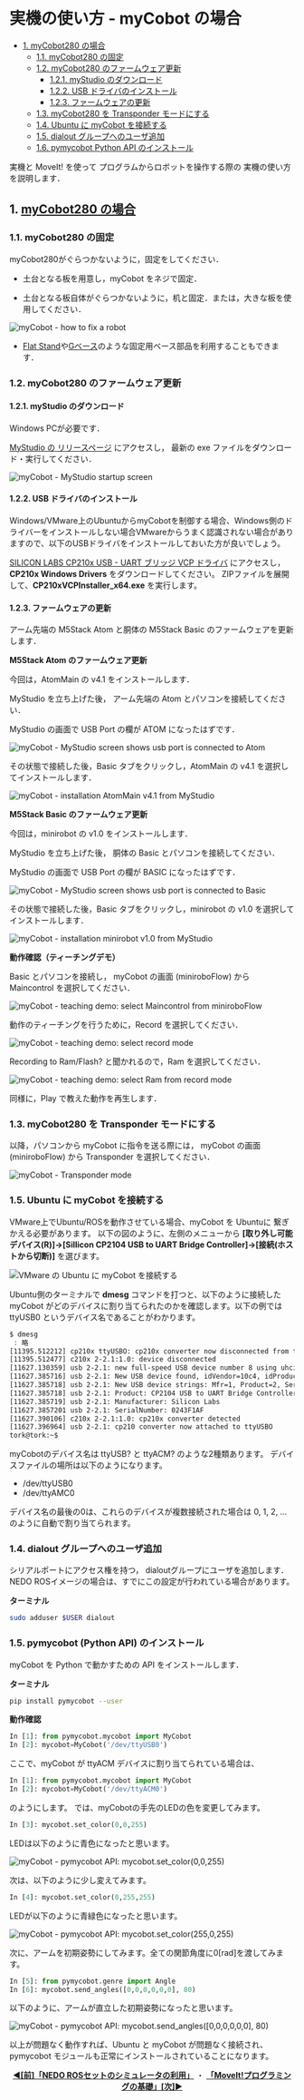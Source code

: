 # 実機の使い方 - myCobot の場合

<!-- TOC -->

- [1. <a href="#start-mycobot-moveit-real-robot">myCobot280 の場合 </a>](#1-a-hrefstart-mycobot-moveit-real-robotmycobot280-%E3%81%AE%E5%A0%B4%E5%90%88-a)
    - [1.1. myCobot280 の固定](#11-mycobot280-%E3%81%AE%E5%9B%BA%E5%AE%9A)
    - [1.2. myCobot280 のファームウェア更新](#12-mycobot280-%E3%81%AE%E3%83%95%E3%82%A1%E3%83%BC%E3%83%A0%E3%82%A6%E3%82%A7%E3%82%A2%E6%9B%B4%E6%96%B0)
        - [1.2.1. myStudio のダウンロード](#121-mystudio-%E3%81%AE%E3%83%80%E3%82%A6%E3%83%B3%E3%83%AD%E3%83%BC%E3%83%89)
        - [1.2.2. USB ドライバのインストール](#122-usb-%E3%83%89%E3%83%A9%E3%82%A4%E3%83%90%E3%81%AE%E3%82%A4%E3%83%B3%E3%82%B9%E3%83%88%E3%83%BC%E3%83%AB)
        - [1.2.3. ファームウェアの更新](#123-%E3%83%95%E3%82%A1%E3%83%BC%E3%83%A0%E3%82%A6%E3%82%A7%E3%82%A2%E3%81%AE%E6%9B%B4%E6%96%B0)
    - [1.3. myCobot280 を Transponder モードにする](#13-mycobot280-%E3%82%92-transponder-%E3%83%A2%E3%83%BC%E3%83%89%E3%81%AB%E3%81%99%E3%82%8B)
    - [1.4. Ubuntu に myCobot を接続する](#14-ubuntu-%E3%81%AB-mycobot-%E3%82%92%E6%8E%A5%E7%B6%9A%E3%81%99%E3%82%8B)
    - [1.5. dialout グループへのユーザ追加](#15-dialout-%E3%82%B0%E3%83%AB%E3%83%BC%E3%83%97%E3%81%B8%E3%81%AE%E3%83%A6%E3%83%BC%E3%82%B6%E8%BF%BD%E5%8A%A0)
    - [1.6. pymycobot Python API のインストール](#16-pymycobot-python-api-%E3%81%AE%E3%82%A4%E3%83%B3%E3%82%B9%E3%83%88%E3%83%BC%E3%83%AB)

<!-- /TOC -->

実機と MoveIt! を使って
プログラムからロボットを操作する際の
実機の使い方を説明します．

<a id="start-mycobot-moveit-real-robot"></a>

## 1. <a href="#start-mycobot-moveit-real-robot">myCobot280 の場合 </a>

### 1.1. myCobot280 の固定

myCobot280がぐらつかないように，固定をしてください．

- 土台となる板を用意し，myCobot をネジで固定．

- 土台となる板自体がぐらつかないように，机と固定．または，大きな板を使用してください．

![myCobot - how to fix a robot](figs/mycobot-how-to-fix-a-robot.png)

- [Flat Stand](https://docs.elephantrobotics.com/docs/gitbook-en/2-serialproduct/2.7-accessories/2.7.1-fsta.html)や[Gベース](https://docs.elephantrobotics.com/docs/gitbook-en/2-serialproduct/2.7-accessories/2.7.1-fsta.html)のような固定用ベース部品を利用することもできます．

### 1.2. myCobot280 のファームウェア更新

#### 1.2.1. myStudio のダウンロード

Windows PCが必要です．

[MyStudio の リリースページ](https://github.com/elephantrobotics/MyStudio/releases)
にアクセスし，
最新の exe ファイルをダウンロード・実行してください．

![myCobot - MyStudio startup screen](figs/mycobot-mystudio-startup-screen.png)

#### 1.2.2. USB ドライバのインストール

Windows/VMware上のUbuntuからmyCobotを制御する場合、Windows側のドライバーをインストールしない場合VMwareからうまく認識されない場合がありますので、以下のUSBドライバをインストールしておいた方が良いでしょう。

[SILICON LABS CP210x USB - UART ブリッジ VCP ドライバ](https://jp.silabs.com/developers/usb-to-uart-bridge-vcp-drivers?tab=downloads)
にアクセスし，
**CP210x Windows Drivers** をダウンロードしてください。
ZIPファイルを展開して、**CP210xVCPInstaller_x64.exe** を実行します。

#### 1.2.3. ファームウェアの更新

アーム先端の M5Stack Atom と胴体の M5Stack Basic のファームウェアを更新します．

**M5Stack Atom のファームウェア更新**

今回は，AtomMain の v4.1 をインストールします．

MyStudio を立ち上げた後，
アーム先端の Atom とパソコンを接続してください．

MyStudio の画面で USB Port の欄が ATOM になったはずです．

![myCobot - MyStudio screen shows usb port is connected to Atom](figs/mycobot-mystudio-screen-shows-usb-port-is-connected-to-atom.png)

その状態で接続した後，Basic タブをクリックし，AtomMain の v4.1 を選択してインストールします．

![myCobot - installation AtomMain v4.1 from MyStudio](figs/mycobot-installation-atommain-v4-1-from-mystudio.png)

**M5Stack Basic のファームウェア更新**

今回は，minirobot の v1.0 をインストールします．

MyStudio を立ち上げた後，
胴体の Basic とパソコンを接続してください．

MyStudio の画面で USB Port の欄が BASIC になったはずです．

![myCobot - MyStudio screen shows usb port is connected to Basic](figs/mycobot-mystudio-screen-shows-usb-port-is-connected-to-basic.png)

その状態で接続した後，Basic タブをクリックし，minirobot の v1.0 を選択してインストールします．

![myCobot - installation minirobot v1.0 from MyStudio](figs/mycobot-installation-minirobot-v1-0-from-mystudio.png)

**動作確認（ティーチングデモ）**

Basic とパソコンを接続し，
myCobot の画面 (miniroboFlow) から Maincontrol を選択してください．

![myCobot - teaching demo: select Maincontrol from miniroboFlow](figs/mycobot-teaching-demo-1-select-maincontrol-from-miniroboflow.png)

動作のティーチングを行うために，Record を選択してください．

![myCobot - teaching demo: select record mode](figs/mycobot-teaching-demo-2-select-record-mode.png)

Recording to Ram/Flash? と聞かれるので，Ram を選択してください．

![myCobot - teaching demo: select Ram from record mode](figs/mycobot-teaching-demo-3-select-ram-from-record-mode.png)

同様に，Play で教えた動作を再生します．

### 1.3. myCobot280 を Transponder モードにする

以降，パソコンから myCobot に指令を送る際には，
myCobot の画面 (miniroboFlow) から Transponder を選択してください．

![myCobot - Transponder mode](figs/mycobot-transponder-mode.png)

### 1.5. Ubuntu に myCobot を接続する

VMware上でUbuntu/ROSを動作させている場合、myCobot を Ubuntuに 繋ぎかえる必要があります。
以下の図のように、左側のメニューから **[取り外し可能デバイス(R)]→[Sillicon CP2104 USB to UART Bridge Controller]→[接続(ホストから切断)]** を選びます。

![VMware の Ubuntu に myCobot を接続する](figs/vmware_uart.png)

Ubuntu側のターミナルで **dmesg** コマンドを打つと、以下のように接続した myCobot がどのデバイスに割り当てられたのかを確認します。以下の例では ttyUSB0 というデバイス名であることがわかります。

```bash
$ dmesg
 : 略
[11395.512212] cp210x ttyUSBO: cp210x converter now disconnected from ttyUSBO
[11395.512477] c210x 2-2.1:1.0: device disconnected
[11627.130359] usb 2-2.1: new full-speed USB device number 8 using uhci_hed
[11627.385716] usb 2-2.1: New USB device found, idVendor=10c4, idProduct=ea60, bedDevice= 1.00
[11627.385718] usb 2-2.1: New USB device strings: Mfr=1, Product=2, SerialNumber=3
[11627.385718] usb 2-2.1: Product: CP2104 USB to UART Bridge Controller
[11627.385719] usb 2-2.1: Manufacturer: Silicon Labs
[11627.3857201 usb 2-2.1: SerialNumber: 0243F1AF
[11627.390106] c210x 2-2.1:1.0: cp210x converter detected
[11627.396964] usb 2-2.1: cp210 converter now attached to ttyUSBO
tork@tork:~$
```

myCobotのデバイス名は ttyUSB? と ttyACM? のような2種類あります。 デバイスファイルの場所は以下のようになります。

- /dev/ttyUSB0
- /dev/ttyAMC0

デバイス名の最後の0は、これらのデバイスが複数接続された場合は 0, 1, 2, ... のように自動で割り当てられます。

### 1.4. dialout グループへのユーザ追加

シリアルポートにアクセス権を持つ，
dialoutグループにユーザを追加します．
NEDO ROSイメージの場合は、すでにこの設定が行われている場合があります。

**ターミナル**

```bash
sudo adduser $USER dialout 
```

### 1.5. pymycobot (Python API) のインストール

myCobot を Python で動かすための API をインストールします．

**ターミナル**

```bash
pip install pymycobot --user
```

**動作確認**

```python
In [1]: from pymycobot.mycobot import MyCobot
In [2]: mycobot=MyCobot('/dev/ttyUSB0')
```

ここで、myCobot が ttyACM デバイスに割り当てられている場合は、

```python
In [1]: from pymycobot.mycobot import MyCobot
In [2]: mycobot=MyCobot('/dev/ttyACM0')
```

のようにします。
では、myCobotの手先のLEDの色を変更してみます。

```python
In [3]: mycobot.set_color(0,0,255)
```

LEDは以下のように青色になったと思います。

![myCobot - pymycobot API: mycobot.set_color(0,0,255)](figs/mycobot-pymycobot-api-setcolor-0-0-255.png)


次は、以下のように少し変えてみます。

```python
In [4]: mycobot.set_color(0,255,255)
```

LEDが以下のように青緑色になったと思います。

![myCobot - pymycobot API: mycobot.set_color(255,0,255)](figs/mycobot-pymycobot-api-setcolor-0-255-255.png)

次に、アームを初期姿勢にしてみます。全ての関節角度に0[rad]を渡してみます。

```python
In [5]: from pymycobot.genre import Angle
In [6]: mycobot.send_angles([0,0,0,0,0,0], 80)
```

以下のように、アームが直立した初期姿勢になったと思います。

![myCobot - pymycobot API: mycobot.send_angles([0,0,0,0,0,0], 80)](figs/mycobot-pymycobot-api-send-angles-to-reset-pose.png)

以上が問題なく動作すれば、Ubuntu と myCobot が問題なく接続され、pymycobot モジュールも正常にインストールされていることになります。

<div style="text-align: center;">
    <a href="../rosset_simulator"><strong>◀[前]「NEDO ROSセットのシミュレータの利用」</strong></a>
    ・
    <a href="../program_basic"><strong>「MoveIt!プログラミングの基礎」[次]▶</strong></a>
</div>

<!-- EOF -->
